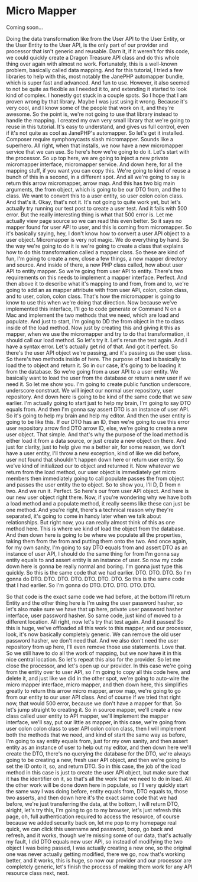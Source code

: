 # Micro Mapper

Coming soon...

Doing the data transformation like from the User API to the User Entity, or the User
Entity to the User API, is the only part of our provider and processor that isn't
generic and reusable. Darn it, if it weren't for this code, we could quickly create a
Dragon Treasure API class and do this whole thing over again with almost no work.
Fortunately, this is a well-known problem, basically called data mapping. And for
this tutorial, I tried a few libraries to help with this, most notably the JanePHP
automapper bundle, which is super fast and advanced. And fun to use. However, it also
seemed to not be quite as flexible as I needed it to, and extending it started to
look kind of complex. I honestly got stuck in a couple spots. So I hope that I am
proven wrong by that library. Maybe I was just using it wrong. Because it's very
cool, and I know some of the people that work on it, and they're awesome. So the
point is, we're not going to use that library instead to handle the mapping. I
created my own very small library that we're going to reuse in this tutorial. It's
easy to understand, and gives us full control, even if it's not quite as cool as
JanePHP's automapper. So let's get it installed. Composer require symphonycasts slash
micromapper. Sounds like a superhero. All right, when that installs, we now have a
new micromapper service that we can use. So here's how we're going to do it. Let's
start with the processor. So up top here, we are going to inject a new private
micromapper interface, micromapper service. And down here, for all the mapping stuff,
if you want you can copy this. We're going to kind of reuse a bunch of this in a
second, in a different spot. And all we're going to say is return this arrow
micromapper, arrow map. And this has two big main arguments, the from object, which
is going to be our DTO from, and the to class. We want to convert this to a user
entity, so user colon colon class. And that's it. Okay, that's not it. It's not going
to quite work yet, but let's actually try running our test post to create a user
test. And it fails with 500 error. But the really interesting thing is what that 500
error is. Let me actually view page source so we can read this even better. So it
says no mapper found for user API to user, and this is coming from micromapper. So
it's basically saying, hey, I don't know how to convert a user API object to a user
object. Micromapper is very not magic. We do everything by hand. So the way we're
going to do it is we're going to create a class that explains how to do this
transformation called a mapper class. So these are kind of fun, I'm going to create a
new, close a few things, a new mapper directory and source. And inside of there, a
new PHP class called, how about user API to entity mapper. So we're going from user
API to entity. There's two requirements on this needs to implement a mapper
interface. Perfect. And then above it to describe what it's mapping to and from, from
and to, we're going to add an as mapper attribute with from user API, colon, colon
class, and to user, colon, colon class. That's how the micromapper is going to know
to use this when we're doing that direction. Now because we've implemented this
interface, I'll go to code generate or Command N on a Mac and implement the two
methods that we need, which are load and populate. And just to start, I'm going to DD
the from object in the to class inside of the load method. Now just by creating this
and giving it this as mapper, when we use the micromapper and try to do that
transformation, it should call our load method. So let's try it. Let's rerun the test
again. And I have a syntax error. Let's actually get rid of that. And got it perfect.
So there's the user API object we're passing, and it's passing us the user class. So
there's two methods inside of here. The purpose of load is basically to load the to
object and return it. So in our case, it's going to be loading it from the database.
So we're going from a user API to a user entity. We basically want to load the user
from the database or return a new user if we need it. So let me show you. I'm going
to create public function underscore, underscore construct. We will inject our normal
user repository, user repository. And down here is going to be kind of the same code
that we saw earlier. I'm actually going to start just to help my brain, I'm going to
say DTO equals from. And then I'm gonna say assert DTO is an instance of user API. So
it's going to help my brain and help my editor. And then the user entity is going to
be like this. If our DTO has an ID, then we're going to use this error user
repository arrow find DTO arrow ID, else, we're going to create a new user object.
That simple. And that's why the purpose of the load method is either load it from a
data source, or just create a new object on there. And just for clarity, just to help
give me a better air, for some reason, we don't have a user entity, I'll throw a new
exception, kind of like we did before, user not found that shouldn't happen down here
or return user entity. So we've kind of initialized our to object and returned it.
Now whatever we return from the load method, our user object is immediately get micro
members then immediately going to call populate passes the from object and passes the
user entity the to object. So to show you, I'll D, D from n two. And we run it.
Perfect. So here's our from user API object. And here is our new user object right
there. Now, if you're wondering why we have both a load method and a populate method,
it really seems like these can just be one method. And you're right, there's a
technical reason why they're separated, it's going to come in handy later when we
talk about relationships. But right now, you can really almost think of this as one
method here. This is where we kind of load the object from the database. And then
down here is going to be where we populate all the properties, taking them from the
from and putting them onto the two. And once again, for my own sanity, I'm going to
say DTO equals from and assert DTO as an instance of user API, I should do the same
thing for from I'm gonna say entity equals to and assert entity is an instance of
user. So now my code down here is gonna be really normal and boring. I'm gonna just
type this quickly. So this is the same code that we had earlier. DTO. DTO. DTO. So
I'm gonna do DTO. DTO. DTO. DTO. DTO. DTO. DTO. So this is the same code that I had
earlier. So I'm gonna do DTO. DTO. DTO. DTO. DTO.

So that code is the exact same code we had before, at the bottom I'll return Entity and the other thing here is I'm using the user password hasher, so let's also make sure we have that up here, private user password hasher interface, user password hasher. So same code, just kind of moved to a different location. All right, now let's try that test again. And it passes! So this is huge, we've offloaded all this work to this mapper, and our processor, look, it's now basically completely generic. We can remove the old user password hasher, we don't need that. And we also don't need the user repository from up here, I'll even remove those use statements. Love that. So we still have to do all the work of mapping, but we now have it in this nice central location. So let's repeat this also for the provider. So let me close the processor, and let's open up our provider. In this case we're going from the entity over to user API, so I'm going to copy all this code here, and delete it, and just like we did in the other spot, we're going to auto-wire the micro mapper interface, micro mapper, and then down here, this simplifies greatly to return this arrow micro mapper, arrow map, we're going to go from our entity to our user API class. And of course if we tried that right now, that would 500 error, because we don't have a mapper for that. So let's jump straight to creating it. So in source mapper, we'll create a new class called user entity to API mapper, we'll implement the mapper interface, we'll say, put our little as mapper, in this case, we're going from user colon colon class to user API colon colon class, then I will implement both the methods that we need, and kind of start the same way as before, I'm going to say entity equals from, just for my own sanity, and then assert entity as an instance of user to help out my editor, and then down here we'll create the DTO, there's no querying the database for the DTO, we're always going to be creating a new, fresh user API object, and then we're going to set the ID onto it, so, and return DTO. So in this case, the job of the load method in this case is just to create the user API object, but make sure that it has the identifier on it, so that's all the work that we need to do in load. All the other work will be done down here in populate, so I'll very quickly start the same way I was doing before, entity equals from, DTO equals to, those two asserts, and then down here it's the exact same code that we had before, we're just transferring the data, at the bottom, I will return DTO, alright, let's try this, I'm going to go to my browser, let's just refresh this page, oh, full authentication required to access the resource, of course because we added security back on, let me pop to my homepage real quick, we can click this username and password, boop, go back and refresh, and it works, though we're missing some of our data, that's actually my fault, I did DTO equals new user API, so instead of modifying the two object I was being passed, I was actually creating a new one, so the original one was never actually getting modified, there we go, now that's working better, and it works, this is huge, so now our provider and our processor are completely generic, let's finish the process of making them work for any API resource class next, next.

